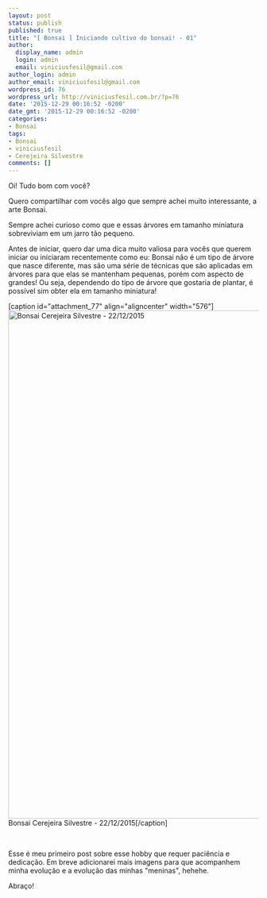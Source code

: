 ```yaml
---
layout: post
status: publish
published: true
title: "[ Bonsai ] Iniciando cultivo do bonsai! - 01"
author:
  display_name: admin
  login: admin
  email: viniciusfesil@gmail.com
author_login: admin
author_email: viniciusfesil@gmail.com
wordpress_id: 76
wordpress_url: http://viniciusfesil.com.br/?p=76
date: '2015-12-29 00:16:52 -0200'
date_gmt: '2015-12-29 00:16:52 -0200'
categories:
- Bonsai
tags:
- Bonsai
- viniciusfesil
- Cerejeira Silvestre
comments: []
---
```

<p>Oi! Tudo bom com voc&ecirc;?</p>
<p>Quero compartilhar com voc&ecirc;s algo que sempre achei muito interessante, a arte Bonsai.</p>
<p>Sempre achei curioso como que e essas &aacute;rvores em tamanho miniatura sobreviviam em um jarro t&atilde;o pequeno.</p>
<p>Antes de iniciar, quero dar uma dica muito valiosa para voc&ecirc;s que querem iniciar ou iniciaram recentemente como eu: Bonsai n&atilde;o &eacute; um tipo de &aacute;rvore que nasce diferente, mas s&atilde;o uma s&eacute;rie de t&eacute;cnicas que s&atilde;o aplicadas em &aacute;rvores para que elas se mantenham pequenas, por&eacute;m com aspecto de grandes! Ou seja, dependendo do tipo de &aacute;rvore que gostaria de plantar, &eacute; poss&iacute;vel sim obter ela em tamanho miniatura!</p>
<p>[caption id="attachment_77" align="aligncenter" width="576"]<img class="wp-image-77 size-large" title="Bonsai Cerejeira Silvestre - 22/12/2015" src="http://viniciusfesil.com.br/wp-content/uploads/2015/12/2015-12-22-02.25.09-e1451347614324-576x1024.jpg" alt="Bonsai Cerejeira Silvestre - 22/12/2015" width="576" height="1024" /> Bonsai Cerejeira Silvestre - 22/12/2015[/caption]</p>
<p>&nbsp;</p>
<p>Esse &eacute; meu primeiro post sobre esse hobby que requer paci&ecirc;ncia e dedica&ccedil;&atilde;o. Em breve adicionarei mais imagens para que acompanhem minha evolu&ccedil;&atilde;o e a evolu&ccedil;&atilde;o das minhas "meninas", hehehe.</p>
<p>Abra&ccedil;o!</p>
<p>&nbsp;</p>
